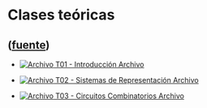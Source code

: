 # Clases teóricas
([fuente](https://campus.exactas.uba.ar/course/view.php?id=1100&section=2))
---
  - [![Archivo](https://campus.exactas.uba.ar/theme/image.php/magazine/core/1462913092/f/pdf) T01 - Introducción Archivo](https://campus.exactas.uba.ar/mod/resource/view.php?id=60120)

  - [![Archivo](https://campus.exactas.uba.ar/theme/image.php/magazine/core/1462913092/f/pdf) T02 - Sistemas de Representación Archivo](https://campus.exactas.uba.ar/mod/resource/view.php?id=60121)

  - [![Archivo](https://campus.exactas.uba.ar/theme/image.php/magazine/core/1462913092/f/pdf) T03 - Circuitos Combinatorios Archivo](https://campus.exactas.uba.ar/mod/resource/view.php?id=60122)

